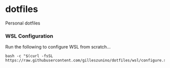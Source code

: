 # dotfiles
Personal dotfiles

### WSL Configuration
Run the following to configure WSL from scratch...
```
bash -c "$(curl -fsSL https://raw.githubusercontent.com/gilleszunino/dotfiles/wsl/configure.sh)"
```